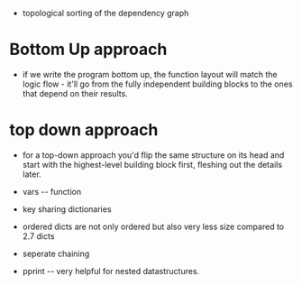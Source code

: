 -   topological sorting of the dependency graph

Bottom Up approach
==================

-   if we write the program bottom up, the function layout will match
    the logic flow - it\'ll go from the fully independent building
    blocks to the ones that depend on their results.

top down approach
=================

-   for a top-down approach you\'d flip the same structure on its head
    and start with the highest-level building block first, fleshing out
    the details later.

-   vars -- function

-   key sharing dictionaries

-   ordered dicts are not only ordered but also very less size compared
    to 2.7 dicts

-   seperate chaining

-   pprint -- very helpful for nested datastructures.
